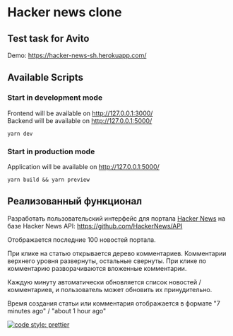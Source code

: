 # Hacker news clone

## Test task for Avito

Demo: https://hacker-news-sh.herokuapp.com/

## Available Scripts

### Start in development mode
Frontend will be available on http://127.0.0.1:3000/ <br />
Backend will be available on http://127.0.0.1:5000/
```
yarn dev
```
### Start in production mode
Application will be available on http://127.0.0.1:5000/ 
```
yarn build && yarn preview
```

## Реализованный функционал

Разработать пользовательский интерфейс для портала [Hacker News](https://news.ycombinator.com/) на базе Hacker News API: https://github.com/HackerNews/API

Отображается последние 100 новостей портала.

При клике на статью открывается дерево комментариев.
Комментарии верхнего уровня развернуты, остальные свернуты.
При клике по комментарию разворачиваются вложенные комментарии.

Каждую минуту автоматически обновляется список новостей / комментариев,
и пользователь может обновить их принудительно.

Время создания статьи или комментария отображается в формате "7 minutes ago" / "about 1 hour ago"

[![code style: prettier](https://img.shields.io/badge/code_style-prettier-ff69b4.svg?style=flat-square)](https://github.com/prettier/prettier)
